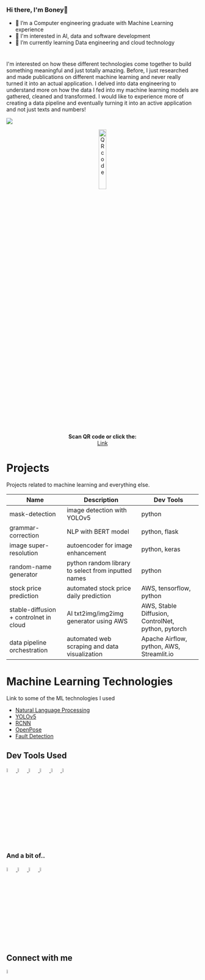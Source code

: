 ### Hi there, I'm Boney👋

<!--
**vhuni/vhuni** is a ✨ _special_ ✨ repository because its `README.md` (this file) appears on your GitHub profile.

Here are some ideas to get you started:

- 🔭 I’m currently working on ...
- 🌱 I’m currently learning Data Engineering
- 👯 I’m looking to collaborate on ...
- 🤔 I’m looking for help with ...
- 💬 Ask me about ...
- 📫 How to reach me: ...
- 😄 Pronouns: ...
- ⚡ Fun fact: ...
-->


- 🌱 I’m a Computer engineering graduate with Machine Learning experience
- 🤔 I'm interested in AI, data and software development
- 🔭 I’m currently learning Data engineering and cloud technology


# 
I'm interested on how these different technologies come together to build something meaningful and just totally amazing. Before, I just researched and made publications on different machine learning and never really turned it into an actual application. I delved into data engineering to understand more on how the data I fed into my machine learning models are gathered, cleaned and transformed. I would like to experience more of creating a data pipeline and eventually turning it into an active application and not just texts and numbers!

![](https://komarev.com/ghpvc/?username=vhuni)

<p align="center">
<img align="center" src="https://user-images.githubusercontent.com/43030048/247966237-4e201b74-1d1f-4f74-9e16-6f5c3d560877.png" width="20%" title="QR code">
</p>

<div align="center">
  <b>Scan QR code or click the:</b><br>
  <a href="https://v11-portfolio.s3.us-east-2.amazonaws.com/index.html">Link </a> 
  <br>
</div>

# Projects

Projects related to machine learning and everything else. 

| Name | Description | Dev Tools |
| ---- | ----------- | --------- |
| mask-detection | image detection with YOLOv5 | python |
| grammar-correction | NLP with BERT model | python, flask|
| image super-resolution | autoencoder for image enhancement | python, keras |
| random-name generator | python random library to select from inputted names | python |
| stock price prediction | automated stock price daily prediction | AWS, tensorflow, python |
| stable-diffusion + controlnet in cloud | AI txt2img/img2img generator using AWS | AWS, Stable Diffusion, ControlNet, python, pytorch | 
| data pipeline orchestration | automated web scraping and data visualization | Apache Airflow, python, AWS, Streamlit.io |

# Machine Learning Technologies

Link to some of the ML technologies I used

* [Natural Language Processing](https://github.com/huggingface/transformers)
* [YOLOv5](https://github.com/ultralytics/yolov5)
* [RCNN](https://github.com/matterport/Mask_RCNN)
* [OpenPose](https://github.com/CMU-Perceptual-Computing-Lab/openpose)
* [Fault Detection](https://github.com/plutoyuxie/AutoEncoder-SSIM-for-unsupervised-anomaly-detection-)

## Dev Tools Used

<div>
    <a href="https://code.visualstudio.com/docs">
        <img src="https://cdn.jsdelivr.net/gh/devicons/devicon/icons/vscode/vscode-original.svg" width="5%"/>
    </a>
    <a href="https://www.python.org/">
        <img src="https://cdn.jsdelivr.net/gh/devicons/devicon/icons/python/python-original.svg" width="5%"/>
    </a>
    <a href="https://www.docker.com/">
        <img src="https://cdn.jsdelivr.net/gh/devicons/devicon/icons/docker/docker-original.svg" width="5%"/>
    </a>
    <a href="https://www.mongodb.com/">
        <img src="https://cdn.jsdelivr.net/gh/devicons/devicon/icons/mongodb/mongodb-original-wordmark.svg" width="5%"/>
    </a>
    <a href="https://jupyter.org/">
        <img src="https://cdn.jsdelivr.net/gh/devicons/devicon/icons/jupyter/jupyter-original-wordmark.svg" width="5%"/>
    </a>
    <a href="https://www.tensorflow.org/">
        <img src="https://cdn.jsdelivr.net/gh/devicons/devicon/icons/tensorflow/tensorflow-original.svg" width="5%"/>
    </a>

</div>  

### And a bit of..

<div>
    <a href="https://www.fullstackpython.com/react.html">
        <img src="https://cdn.jsdelivr.net/gh/devicons/devicon/icons/react/react-original.svg" width="5%"/>
    </a>
    <a href="[https://www.python.org/](https://flask.palletsprojects.com/en/2.2.x/)">
        <img src="https://cdn.jsdelivr.net/gh/devicons/devicon/icons/flask/flask-original.svg" width="5%"/>
    </a>
<!--     <a href="https://www.javascript.com/">
        <img src="https://cdn.jsdelivr.net/gh/devicons/devicon/icons/javascript/javascript-original.svg" width="5%"/>
    </a>  -->
        <a href="https://www.mysql.com/">
        <img src="https://cdn.jsdelivr.net/gh/devicons/devicon/icons/mysql/mysql-original-wordmark.svg" width="5%"/>
    </a>
    <a href="https://aws.amazon.com/">
        <img src="https://cdn.jsdelivr.net/gh/devicons/devicon/icons/amazonwebservices/amazonwebservices-original.svg" width="5%"/>
            </a>
</div>  


## Connect with me

<div>
    <a href="https://www.linkedin.com/in/blabinghisa/">
        <img src="https://cdn.jsdelivr.net/gh/devicons/devicon/icons/linkedin/linkedin-original.svg" width="5%"/>
    </a>
</div>  

